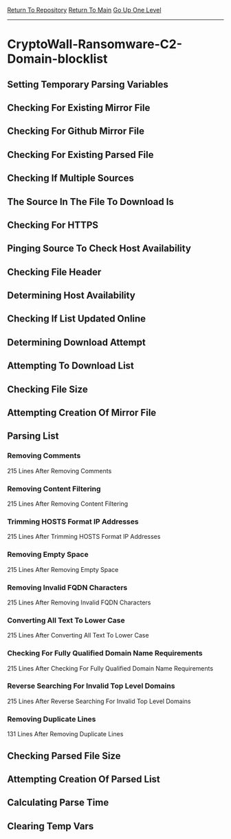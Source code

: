 [Return To Repository](https://github.com/deathbybandaid/piholeparser/)
[Return To Main](https://github.com/deathbybandaid/piholeparser/blob/dev-nomerge/RecentRunLogs/Mainlog.md)
[Go Up One Level](https://github.com/deathbybandaid/piholeparser/blob/dev-nomerge/RecentRunLogs/TopLevelScripts/30-Processing-Blacklists.md)
____________________________________
# CryptoWall-Ransomware-C2-Domain-blocklist
## Setting Temporary Parsing Variables
## Checking For Existing Mirror File
## Checking For Github Mirror File
## Checking For Existing Parsed File
## Checking If Multiple Sources
## The Source In The File To Download Is
## Checking For HTTPS
## Pinging Source To Check Host Availability
## Checking File Header
## Determining Host Availability
## Checking If List Updated Online
## Determining Download Attempt
## Attempting To Download List
## Checking File Size
## Attempting Creation Of Mirror File
## Parsing List
### Removing Comments
215 Lines After Removing Comments
### Removing Content Filtering
215 Lines After Removing Content Filtering
### Trimming HOSTS Format IP Addresses
215 Lines After Trimming HOSTS Format IP Addresses
### Removing Empty Space
215 Lines After Removing Empty Space
### Removing Invalid FQDN Characters
215 Lines After Removing Invalid FQDN Characters
### Converting All Text To Lower Case
215 Lines After Converting All Text To Lower Case
### Checking For Fully Qualified Domain Name Requirements
215 Lines After Checking For Fully Qualified Domain Name Requirements
### Reverse Searching For Invalid Top Level Domains
215 Lines After Reverse Searching For Invalid Top Level Domains
### Removing Duplicate Lines
131 Lines After Removing Duplicate Lines
## Checking Parsed File Size
## Attempting Creation Of Parsed List
## Calculating Parse Time
## Clearing Temp Vars
